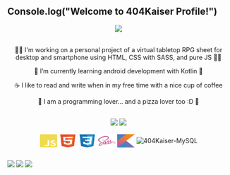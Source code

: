 ## Console.log("Welcome to 404Kaiser Profile!")

<div align="center">
  <img width="834px" src="https://i.pinimg.com/originals/6d/78/71/6d78711d7c8438405ee8a5a50114f9ac.gif"/>
</div>
  
##

<div align="center">
  <p>👨‍💻 I'm working on a personal project of a virtual tabletop RPG sheet for desktop and smartphone using HTML, CSS with SASS, and pure JS 👨‍💻</p>
  <p>🌱 I’m currently learning android development with Kotlin 📖</p>
  <p>☕ I like to read and write when in my free time with a nice cup of coffee</p>
  <p>💛 I am a programming lover... and a pizza lover too :D 🍕</p>
</div>
  
##

<div align="center" style="display: inline_block">
  <img height="180em" src="https://github-readme-stats.vercel.app/api/top-langs/?username=404Kaiser&layout=compact&langs_count=7&theme=dark"/>
  <img height="180em" src="https://github-readme-stats.vercel.app/api?username=404Kaiser&show_icons=true&theme=dark&include_all_commits=true&count_private=true"/>
</div>
<div align="center" style="display: inline_block"><br>
  <img align="center" alt="404Kaiser-JS" height="30" width="40" src="https://raw.githubusercontent.com/devicons/devicon/master/icons/javascript/javascript-plain.svg">
  <img align="center" alt="404Kaiser-HTML" height="30" width="40" src="https://raw.githubusercontent.com/devicons/devicon/master/icons/html5/html5-original.svg">
  <img align="center" alt="404Kaiser-CSS" height="30" width="40" src="https://raw.githubusercontent.com/devicons/devicon/master/icons/css3/css3-original.svg">
  <img align="center" alt="404Kaiser-SASS" height="30" width="40" src="https://raw.githubusercontent.com/devicons/devicon/master/icons/sass/sass-original.svg">
  <img align="center" alt="404Kaiser-Kotlin" height="30" width="40" src="https://raw.githubusercontent.com/devicons/devicon/master/icons/kotlin/kotlin-original.svg">
  <img align="center" alt="404Kaiser-MySQL" height="30" width="40" src="https://cdn.jsdelivr.net/gh/devicons/devicon/icons/mysql/mysql-original.svg">
</div>
  
##
  
<div> 
  <a href="https://www.linkedin.com/in/hugo-rioss/" target="_blank"><img src="https://img.shields.io/badge/-LinkedIn-%230077B5?style=for-the-badge&logo=linkedin&logoColor=white" target="_blank"></a> 
  <a href="mailto:hugostaq@gmail.com"><img src="https://img.shields.io/badge/-Gmail-%23333?style=for-the-badge&logo=gmail&logoColor=white" target="_blank"></a>
  <a href="https://instagram.com/hugo.rioss" target="_blank"><img src="https://img.shields.io/badge/-Instagram-%23E4405F?style=for-the-badge&logo=instagram&logoColor=white" target="_blank"></a> 
</div>
